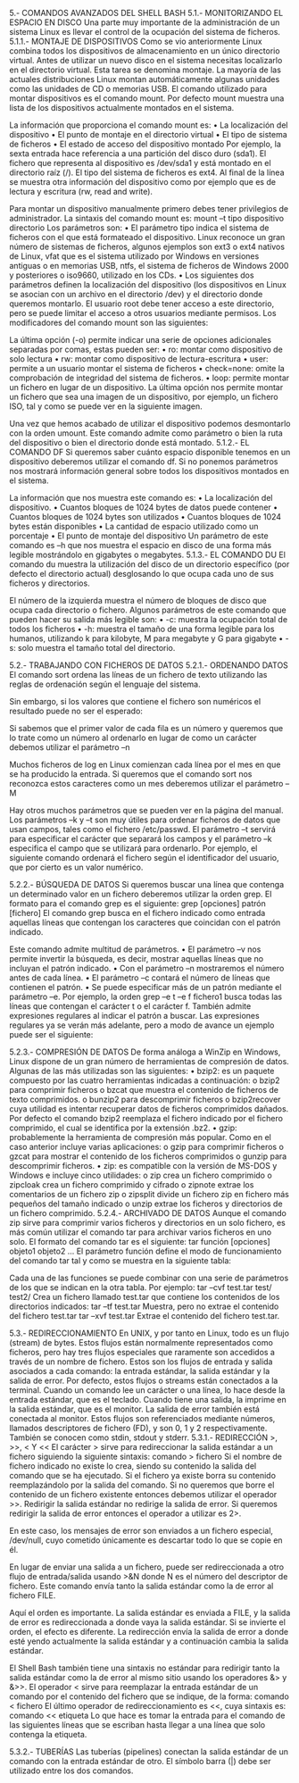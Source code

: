 5.- COMANDOS AVANZADOS DEL SHELL BASH
5.1.- MONITORIZANDO EL ESPACIO EN DISCO
Una parte muy importante de la administración de un sistema Linux es llevar el control de la ocupación del sistema de ficheros.
5.1.1.- MONTAJE DE DISPOSITIVOS
Como se vio anteriormente Linux combina todos los dispositivos de almacenamiento en un único directorio virtual. Antes de utilizar un nuevo disco en el sistema necesitas localizarlo en el directorio virtual. Esta tarea se denomina montaje.
La mayoría de las actuales distribuciones Linux montan automáticamente algunas unidades como las unidades de CD o memorias USB.
El comando utilizado para montar dispositivos es el comando mount. Por defecto mount muestra una lista de los dispositivos actualmente montados en el sistema.
 
La información que proporciona el comando mount es:
•	La localización del dispositivo
•	El punto de montaje en el directorio virtual 
•	El tipo de sistema de ficheros
•	El estado de acceso del dispositivo montado
Por ejemplo, la sexta entrada hace referencia a una partición del disco duro (sda1). El fichero que representa al dispositivo es /dev/sda1 y está montado en el directorio raíz (/). El tipo del sistema de ficheros es ext4. Al final de la línea se muestra otra información del dispositivo como por ejemplo que es de lectura y escritura (rw, read and write).
 
Para montar un dispositivo manualmente primero debes tener privilegios de administrador. La sintaxis del comando mount es:
mount –t tipo dispositivo directorio
Los parámetros son:
•	El parámetro tipo indica el sistema de ficheros con el que está formateado el dispositivo. Linux reconoce un gran número de sistemas de ficheros, algunos ejemplos son ext3 o ext4 nativos de Linux, vfat que es el sistema utilizado por Windows en versiones antiguas o en memorias USB, ntfs, el sistema de ficheros de Windows 2000 y posteriores o iso9660, utilizado en los CDs.
•	Los siguientes dos parámetros definen la localización del dispositivo (los dispositivos en Linux se asocian con un archivo en el directorio /dev) y el directorio donde queremos montarlo. El usuario root debe tener acceso a este directorio, pero se puede limitar el acceso a otros usuarios mediante permisos.
Los modificadores del comando mount son las siguientes:
 
 La última opción (-o) permite indicar una serie de opciones adicionales separadas por comas, estas pueden ser:
•	ro: montar como dispositivo de solo lectura
•	rw: montar como dispositivo de lectura-escritura
•	user: permite a un usuario montar el sistema de ficheros
•	check=none: omite la comprobación de integridad del sistema de ficheros.
•	loop: permite montar un fichero en lugar de un dispositivo.
La última opción nos permite montar un fichero que sea una imagen de un dispositivo, por ejemplo, un fichero ISO, tal y como se puede ver en la siguiente imagen.
 
Una vez que hemos acabado de utilizar el dispositivo podemos desmontarlo con la orden umount. Este comando admite como parámetro o bien la ruta del dispositivo o bien el directorio donde está montado.
5.1.2.- EL COMANDO DF
Si queremos saber cuánto espacio disponible tenemos en un dispositivo deberemos utilizar el comando df. Si no ponemos parámetros nos mostrará información general sobre todos los dispositivos montados en el sistema.
  
La información que nos muestra este comando es:
•	La localización del dispositivo.
•	Cuantos bloques de 1024 bytes de datos puede contener
•	Cuantos bloques de 1024 bytes son utilizados
•	Cuantos bloques de 1024 bytes están disponibles
•	La cantidad de espacio utilizado como un porcentaje
•	El punto de montaje del dispositivo
Un parámetro de este comando es –h que nos muestra el espacio en disco de una forma más legible mostrándolo en gigabytes o megabytes.
5.1.3.- EL COMANDO DU
El comando du muestra la utilización del disco de un directorio específico (por defecto el directorio actual) desglosando lo que ocupa cada uno de sus ficheros y directorios.
 
 El número de la izquierda muestra el número de bloques de disco que ocupa cada directorio o fichero.
Algunos parámetros de este comando que pueden hacer su salida más legible son:
•	-c: muestra la ocupación total de todos los ficheros
•	-h: muestra el tamaño de una forma legible para los humanos, utilizando k para kilobyte, M para megabyte y G para gigabyte
•	-s: solo muestra el tamaño total del directorio.


5.2.- TRABAJANDO CON FICHEROS DE DATOS
5.2.1.- ORDENANDO DATOS
El comando sort ordena las líneas de un fichero de texto utilizando las reglas de ordenación según el lenguaje del sistema.
 
 Sin embargo, si los valores que contiene el fichero son numéricos el resultado puede no ser el esperado:
  
Si sabemos que el primer valor de cada fila es un número y queremos que lo trate como un número al ordenarlo en lugar de como un carácter debemos utilizar el parámetro –n
  
Muchos ficheros de log en Linux comienzan cada línea por el mes en que se ha producido la entrada. Si queremos que el comando sort nos reconozca estos caracteres como un mes deberemos utilizar el parámetro –M
 
 

Hay otros muchos parámetros que se pueden ver en la página del manual.
Los parámetros –k y –t son muy útiles para ordenar ficheros de datos que usan campos, tales como el fichero /etc/passwd. El parámetro –t servirá para especificar el carácter que separará los campos y el parámetro –k especifica el campo que se utilizará para ordenarlo.
Por ejemplo, el siguiente comando ordenará el fichero según el identificador del usuario, que por cierto es un valor numérico.
  
5.2.2.- BÚSQUEDA DE DATOS
Si queremos buscar una línea que contenga un determinado valor en un fichero deberemos utilizar la orden grep. El formato para el comando grep es el siguiente:
grep [opciones] patrón [fichero]
El comando grep busca en el fichero indicado como entrada aquellas líneas que contengan los caracteres que coincidan con el patrón indicado.
  
Este comando admite multitud de parámetros.
•	El parámetro –v nos permite invertir la búsqueda, es decir, mostrar aquellas líneas que no incluyan el patrón indicado.
•	Con el parámetro –n mostraremos el número antes de cada línea. 
•	El parámetro –c contará el número de líneas que contienen el patrón.
•	Se puede especificar más de un patrón mediante el parámetro –e. Por ejemplo, la orden grep –e t –e f fichero1 busca todas las líneas que contengan el carácter t o el carácter f.
También admite expresiones regulares al indicar el patrón a buscar. Las expresiones regulares ya se verán más adelante, pero a modo de avance un ejemplo puede ser el siguiente:
 
5.2.3.- COMPRESIÓN DE DATOS
De forma análoga a WinZip en Windows, Linux dispone de un gran número de herramientas de compresión de datos. Algunas de las más utilizadas son las siguientes:
•	bzip2: es un paquete compuesto por las cuatro herramientas indicadas a continuación:
o	bzip2 para comprimir ficheros
o	bzcat que muestra el contenido de ficheros de texto comprimidos.
o	bunzip2 para descomprimir ficheros
o	bzip2recover cuya utilidad es intentar recuperar datos de ficheros comprimidos dañados.
Por defecto el comando bzip2 reemplaza el fichero indicado por el fichero comprimido, el cual se identifica por la extensión .bz2.
•	gzip: probablemente la herramienta de compresión más popular. Como en el caso anterior incluye varias aplicaciones:
o	gzip para comprimir ficheros
o	gzcat para mostrar el contenido de los ficheros comprimidos
o	gunzip para descomprimir ficheros.
•	zip: es compatible con la versión de MS-DOS y Windows e incluye cinco utilidades:
o	zip crea un fichero comprimido
o	zipcloak crea un fichero comprimido y cifrado
o	zipnote extrae los comentarios de un fichero zip
o	zipsplit divide un fichero zip en fichero más pequeños del tamaño indicado
o	unzip extrae los ficheros y directorios de un fichero comprimido.
5.2.4.- ARCHIVADO DE DATOS
Aunque el comando zip sirve para comprimir varios ficheros y directorios en un solo fichero, es más común utilizar el comando tar para archivar varios ficheros en uno solo.
El formato del comando tar es el siguiente:
tar función [opciones] objeto1 objeto2 …
El parámetro función define el modo de funcionamiento del comando tar tal y como se muestra en la siguiente tabla:
 
Cada una de las funciones se puede combinar con una serie de parámetros de los que se indican en la otra tabla. Por ejemplo:
tar –cvf test.tar test/ test2/
Crea un fichero llamado test.tar que contiene los contenidos de los directorios indicados:
tar –tf test.tar
Muestra, pero no extrae el contenido del fichero test.tar
tar –xvf test.tar
Extrae el contenido del fichero test.tar.
 

5.3.- REDIRECCIONAMIENTO
En UNIX, y por tanto en Linux, todo es un flujo (stream) de bytes. Estos flujos están normalmente representados como ficheros, pero hay tres flujos especiales que raramente son accedidos a través de un nombre de fichero. Estos son los flujos de entrada y salida asociados a cada comando: la entrada estándar, la salida estándar y la salida de error. Por defecto, estos flujos o streams están conectados a la terminal.
Cuando un comando lee un carácter o una línea, lo hace desde la entrada estándar, que es el teclado. Cuando tiene una salida, la imprime en la salida estándar, que es el monitor. La salida de error también está conectada al monitor.
Estos flujos son referenciados mediante números, llamados descriptores de fichero (FD), y son 0, 1 y 2 respectivamente. También se conocen como stdin, stdout y stderr.
5.3.1.- REDIRECCIÓN >, >>,  < Y <<
El carácter > sirve para redireccionar la salida estándar a un fichero siguiendo la siguiente sintaxis:
comando > fichero
Si el nombre de fichero indicado no existe lo crea, siendo su contenido la salida del comando que se ha ejecutado. Si el fichero ya existe borra su contenido reemplazándolo por la salida del comando.
Si no queremos que borre el contenido de un fichero existente entonces debemos utilizar el operador >>.
Redirigir la salida estándar no redirige la salida de error. Si queremos redirigir la salida de error entonces el operador a utilizar es 2>.
 
En este caso, los mensajes de error son enviados a un fichero especial, /dev/null, cuyo cometido únicamente es descartar todo lo que se copie en él.
 
En lugar de enviar una salida a un fichero, puede ser redireccionada a otro flujo de entrada/salida usando >&N donde N es el número del descriptor de fichero. Este comando envía tanto la salida estándar como la de error al fichero FILE.
 
Aquí el orden es importante. La salida estándar es enviada a FILE, y la salida de error es redireccionada a donde vaya la salida estándar. Si se invierte el orden, el efecto es diferente. La redirección envía la salida de error a donde esté yendo actualmente la salida estándar y a continuación cambia la salida estándar.
 
El Shell Bash también tiene una sintaxis no estándar para redirigir tanto la salida estándar como la de error al mismo sitio usando los operadores &> y &>>.
El operador < sirve para reemplazar la entrada estándar de un comando por el contenido del fichero que se indique, de la forma:
comando < fichero
El último operador de redireccionamiento es <<, cuya sintaxis es:
comando << etiqueta
Lo que hace es tomar la entrada para el comando de las siguientes líneas que se escriban hasta llegar a una línea que solo contenga la etiqueta.
 
5.3.2.- TUBERÍAS
Las tuberías (pipelines) conectan la salida estándar de un comando con la entrada estándar de otro. El símbolo barra (|) debe ser utilizado entre los dos comandos.
 




 
